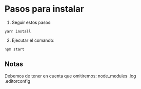 # Pasos para instalar
1. Seguir estos pasos:

```
yarn install
```

2. Ejecutar el comando:

```
npm start
```

## Notas
Debemos de tener en cuenta que omitiremos:
node_modules
.log
.editorconfig